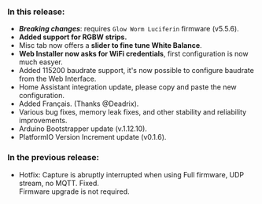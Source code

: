 <style>
  .footer {
    display: none;
  }
  .body {
    color: #202020;
    background-color: #F5F5F5;
  }
  .px-3 {
    padding-right: 30px !important;
    padding-left: 10px !important;
  }
  .my-5 {
    margin-top: 10px !important;
    margin-bottom: 10px !important;
  }
</style>

### In this release:

- ***Breaking changes***: requires `Glow Worm Luciferin` firmware (v5.5.6).
- **Added support for RGBW strips.**  
- Misc tab now offers a **slider to fine tune White Balance**.  
- **Web Installer now asks for WiFi credentials**, first configuration is now much easyer.  
- Added 115200 baudrate support, it's now possible to configure baudrate from the Web Interface.  
- Home Assistant integration update, please copy and paste the new configuration.  
- Added Français. (Thanks @Deadrix).
- Various bug fixes, memory leak fixes, and other stability and reliability improvements.
- Arduino Bootstrapper update (v.1.12.10).
- PlatformIO Version Increment update (v0.1.6).

### In the previous release:

- Hotfix: Capture is abruptly interrupted when using Full firmware, UDP stream, no MQTT. Fixed.  
  Firmware upgrade is not required.